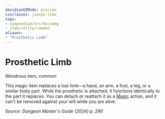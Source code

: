 ```yaml
---
obsidianUIMode: preview
cssclasses: json5e-item
tags:
- compendium/src/5e/xdmg
- item/rarity/common
aliases: 
- "Prosthetic Limb"
---
```

# Prosthetic Limb
*Wondrous item, common*  



This magic item replaces a lost limb—a hand, an arm, a foot, a leg, or a similar body part. While the prosthetic is attached, it functions identically to the part it replaces. You can detach or reattach it as a [Magic](actions.md#Magic) action, and it can't be removed against your will while you are alive.

*Source: Dungeon Master's Guide (2024) p. 290*